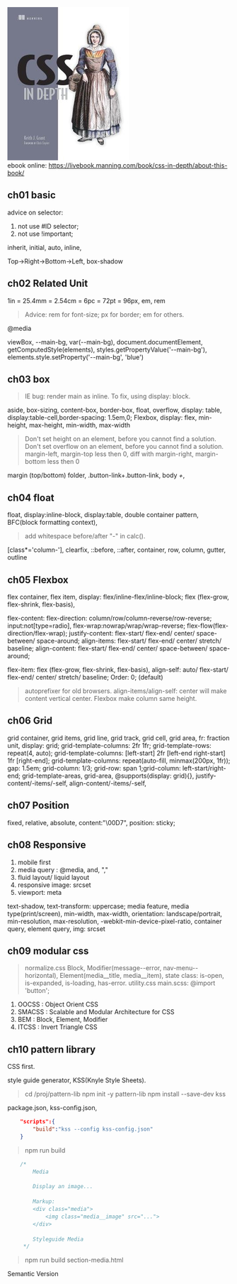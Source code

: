 
![Cover](img/CSSInDepth_Cover.jpg)  
ebook online: https://livebook.manning.com/book/css-in-depth/about-this-book/

## ch01 basic

advice on selector:

1. not use #ID selector;
2. not use !important;

inherit, initial, auto, inline,

Top->Right->Bottom->Left,
box-shadow

## ch02 Related Unit

1in = 25.4mm = 2.54cm = 6pc = 72pt = 96px,
em, rem

> Advice: rem for font-size; px for border; em for others.

@media

viewBox,
--main-bg, var(--main-bg),
document.documentElement,
getComputedStyle(elements),
styles.getPropertyValue('--main-bg'),
elements.style.setProperty('--main-bg', 'blue')

## ch03 box

> IE bug: render main as inline. To fix, using display: block.

aside, box-sizing, content-box, border-box,
float, overflow, display: table, display:table-cell,border-spacing: 1.5em,0;
Flexbox, display: flex, min-height, max-height, min-width, max-width
> Don't set height on an element, before you cannot find a solution.
> Don't set overflow on an element, before you cannot find a solution.
> margin-left, margin-top less then 0, diff with margin-right, margin-bottom less then 0

margin (top/bottom) folder,
.button-link+.button-link, body *+*,

## ch04 float

float, display:inline-block, display:table,
double container pattern, BFC(block formatting context),
> add whitespace before/after "-" in calc().

[class*='column-'], clearfix, ::before, ::after,
container, row, column, gutter, outline

## ch05 Flexbox

flex container, flex item,
display: flex/inline-flex/inline-block;
flex (flex-grow, flex-shrink, flex-basis),

flex-content: 
flex-direction: column/row/column-reverse/row-reverse;
input:not[type=radio],
flex-wrap:nowrap/wrap/wrap-reverse;
flex-flow(flex-direction/flex-wrap);
justify-content: flex-start/ flex-end/ center/ space-between/ space-around;
align-items: flex-start/ flex-end/ center/ stretch/ baseline;
align-content: flex-start/ flex-end/ center/ space-between/ space-around;

flex-item:
flex (flex-grow, flex-shrink, flex-basis),
align-self: auto/ flex-start/ flex-end/ center/ stretch/ baseline;
Order: 0; (default)

> autoprefixer for old browsers.
> align-items/align-self: center will make content vertical center.
> Flexbox make column same height.

## ch06 Grid

grid container, grid items, grid line, grid track, grid cell, grid area,
fr: fraction unit,
display: grid; grid-template-columns: 2fr 1fr; grid-template-rows: repeat(4, auto);
grid-template-columns: [left-start] 2fr [left-end right-start] 1fr [right-end];
grid-template-columns: repeat(auto-fill, minmax(200px, 1fr));
gap: 1.5em; grid-column: 1/3; grid-row: span 1;grid-column: left-start/right-end;
grid-template-areas, grid-area,
@supports(display: grid){}, justify-content/-items/-self, align-content/-items/-self,

## ch07 Position

fixed, relative, absolute,
content:"\00D7",
position: sticky;

## ch08 Responsive

1. mobile first
2. media query : @media, and, ","
3. fluid layout/ liquid layout
4. responsive image: srcset
5. viewport: meta

text-shadow, text-transform: uppercase;
media feature, media type(print/screen), min-width, max-width, orientation: landscape/portrait,
min-resolution, max-resolution, -webkit-min-device-pixel-ratio,
container query, element query,
img: srcset

## ch09 modular css

> normalize.css
Block, Modifier(message--error, nav-menu--horizontal), Element(media__title, media__item),
state class: is-open, is-expanded, is-loading, has-error.
utility.css
main.scss: @import 'button';

1. OOCSS : Object Orient CSS
2. SMACSS : Scalable and Modular Architecture for CSS
3. BEM : Block, Element, Modifier
4. ITCSS : Invert Triangle CSS

## ch10 pattern library

CSS first.

style guide generator, KSS(Knyle Style Sheets).

> cd /proj/pattern-lib
> npm init -y pattern-lib
> npm install --save-dev kss

package.json, kss-config.json,

```json
    "scripts":{
        "build":"kss --config kss-config.json"
    }
```

> npm run build

```css
    /*
        Media

        Display an image...

        Markup:
        <div class="media">
            <img class="media__image" src="...">
        </div>

        Styleguide Media
     */
```

> npm run build
> section-media.html

Semantic Version
